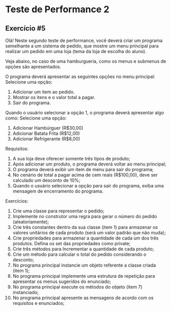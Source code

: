 # Teste de Performance 2
## Exercício #5

Olá! Neste segundo teste de performance, você deverá criar um programa semelhante a um sistema de pedido, que mostre um menu principal para realizar um pedido em uma loja (tema da loja de escolha do aluno).

Veja abaixo, no caso de uma hamburgueria, como os menus e submenus de opções são apresentados.

O programa deverá apresentar as seguintes opções no menu principal: Selecione uma opção:

1. Adicionar um item ao pedido.
2. Mostrar os itens e o valor total a pagar.
3. Sair do programa.

Quando o usuário selecionar a opção 1, o programa deverá apresentar algo como: Selecione uma opção:

1. Adicionar Hambúrguer (R$30,00)
2. Adicionar Batata Frita (R$12,00)
3. Adicionar Refrigerante (R$8,00)

Requisitos:

1. A sua loja deve oferecer somente três tipos de produto;
2. Após adicionar um produto, o programa deverá voltar ao menu principal;
3. O programa deverá exibir um item de menu para sair do programa;
4. No cenário de total a pagar acima de cem reais (R$100,00), deve ser calculado um desconto de 10%;
5. Quando o usuário selecionar a opção para sair do programa, exiba uma mensagem de encerramento do programa.

Exercícios:

1. Crie uma classe para representar o pedido;
2. Implemente no construtor uma regra para gerar o número do pedido (aleatoriamente);
3. Crie três constantes dentro da sua classe (item 1) para armazenar os valores unitários de cada produto (será um valor padrão que não muda);
4. Crie propriedades para armazenar a quantidade de cada um dos três produtos. Defina os set das propriedades como private;
5. Crie três métodos para Incrementar a quantidade de cada produto;
6. Crie um método para calcular o total do pedido considerando o desconto;
7. No programa principal instancie um objeto referente a classe criada (item 1);
8. No programa principal implemente uma estrutura de repetição para apresentar os menus sugeridos do enunciado;
9. No programa principal execute os métodos do objeto (item 7) instanciado;
10. No programa principal apresente as mensagens de acordo com os requisitos e enunciados;